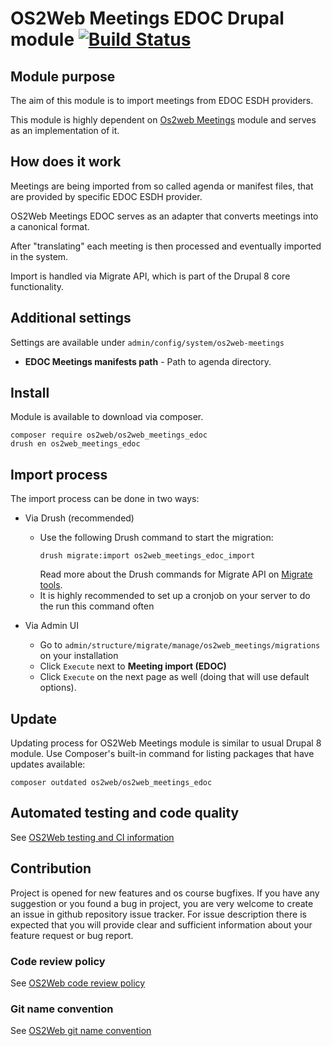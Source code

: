# OS2Web Meetings EDOC Drupal module [![Build Status](https://travis-ci.org/OS2web/os2web_meetings_edoc.svg?branch=master)](https://travis-ci.org/OS2web/os2web_meetings_edoc)

## Module purpose

The aim of this module is to import meetings from EDOC ESDH providers.

This module is highly dependent on  [Os2web Meetings](https://github.com/OS2web/os2web_meetings) module and serves as an implementation of it.

## How does it work

Meetings are being imported from so called agenda or manifest files, that are provided by specific EDOC ESDH provider.

OS2Web Meetings EDOC serves as an adapter that converts meetings into a canonical format.

After "translating" each meeting is then processed and eventually imported in the system.

Import is handled via Migrate API, which is part of the Drupal 8 core functionality.

## Additional settings
Settings are available under ```admin/config/system/os2web-meetings```
* **EDOC Meetings manifests path** - Path to agenda directory.

## Install

Module is available to download via composer.
```
composer require os2web/os2web_meetings_edoc
drush en os2web_meetings_edoc
```

## Import process

The import process can be done in two ways:
* Via Drush (recommended)
    * Use the following Drush command to start the migration:
        ```
        drush migrate:import os2web_meetings_edoc_import
        ```
        Read more about the Drush commands for Migrate API on [Migrate tools](https://www.drupal.org/project/migrate_tool).
    * It is highly recommended to set up a cronjob on your server to do the run this command often

* Via Admin UI
    * Go to ```admin/structure/migrate/manage/os2web_meetings/migrations``` on your installation
    * Click ```Execute``` next to **Meeting import (EDOC)**
    * Click ```Execute``` on the next page as well (doing that will use default options).

## Update
Updating process for OS2Web Meetings module is similar to usual Drupal 8 module.
Use Composer's built-in command for listing packages that have updates available:

```
composer outdated os2web/os2web_meetings_edoc
```

## Automated testing and code quality
See [OS2Web testing and CI information](https://github.com/OS2Web/docs#testing-and-ci)

## Contribution

Project is opened for new features and os course bugfixes.
If you have any suggestion or you found a bug in project, you are very welcome
to create an issue in github repository issue tracker.
For issue description there is expected that you will provide clear and
sufficient information about your feature request or bug report.

### Code review policy
See [OS2Web code review policy](https://github.com/OS2Web/docs#code-review)

### Git name convention
See [OS2Web git name convention](https://github.com/OS2Web/docs#git-guideline)
